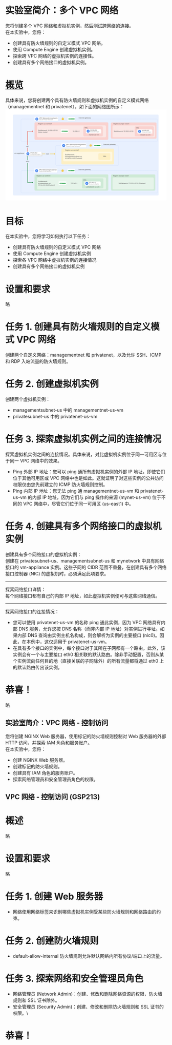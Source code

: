 # 实验室简介：多个 VPC 网络
您将创建多个 VPC 网络和虚拟机实例，然后测试跨网络的连接。  
在本实验中，您将：
* 创建具有防火墙规则的自定义模式 VPC 网络。
* 使用 Compute Engine 创建虚拟机实例。
* 探索跨 VPC 网络的虚拟机实例的连接性。
* 创建具有多个网络接口的虚拟机实例。

# [概览](https://www.cloudskillsboost.google/course_sessions/5373683/labs/377208)
具体来说，您将创建两个具有防火墙规则和虚拟机实例的自定义模式网络（managementnet 和 privatenet），如下面的网络图所示：
![网络图](../images/GSP211-001.png)

# 目标
在本实验中，您将学习如何执行以下任务：
* 创建具有防火墙规则的自定义模式 VPC 网络
* 使用 Compute Engine 创建虚拟机实例
* 探索各 VPC 网络中虚拟机实例的连接情况
* 创建具有多个网络接口的虚拟机实例

# 设置和要求
略

# 任务 1. 创建具有防火墙规则的自定义模式 VPC 网络
创建两个自定义网络：managementnet 和 privatenet，以及允许 SSH、ICMP 和 RDP 入站流量的防火墙规则。

# 任务 2. 创建虚拟机实例
创建两个虚拟机实例：
* managementsubnet-us 中的 managementnet-us-vm
* privatesubnet-us 中的 privatenet-us-vm

# 任务 3. 探索虚拟机实例之间的连接情况
探索虚拟机实例之间的连接情况。具体来说，对比虚拟机实例位于同一可用区与位于同一 VPC 网络中的效果。  
* Ping 外部 IP 地址：您可以 ping 通所有虚拟机实例的外部 IP 地址，即使它们位于其他可用区或 VPC 网络中也是如此。这就证明了对这些实例的公共访问权限仅由您先前建立的 ICMP 防火墙规则控制。
* Ping 内部 IP 地址：您无法 ping 通 managementnet-us-vm 和 privatenet-us-vm 的内部 IP 地址，因为它们与 ping 操作的来源 (mynet-us-vm) 位于不同的 VPC 网络中，尽管它们位于同一可用区 (us-east1) 中。

# 任务 4. 创建具有多个网络接口的虚拟机实例
创建具有多个网络接口的虚拟机实例：  
创建在 privatesubnet-us、managementsubnet-us 和 mynetwork 中具有网络接口的 vm-appliance 实例。这些子网的 CIDR 范围不重叠，在创建具有多个网络接口控制器 (NIC) 的虚拟机时，必须满足此项要求。

---

探索网络接口详情：  
每个网络接口都有自己的内部 IP 地址，如此虚拟机实例便可与这些网络通信。

---

探索网络接口的连接情况：  
* 您可以使用 privatenet-us-vm 的名称 ping 通此实例，因为 VPC 网络具有内部 DNS 服务，允许您按 DNS 名称（而非内部 IP 地址）对实例进行寻址。如果内部 DNS 查询由实例主机名构成，则会解析为实例的主要接口 (nic0)。因此，在本例中，这仅适用于 privatenet-us-vm。
* 在具有多个接口的实例中，每个接口对于其所在子网都有一个路由。此外，该实例会有一个与主要接口 eth0 相关联的默认路由。除非手动配置，否则从某个实例流向任何目的地（直接关联的子网除外）的所有流量都将通过 eth0 上的默认路由传出该实例。

# 恭喜！
略

## 实验室简介：VPC 网络 - 控制访问
您将创建 NGINX Web 服务器，使用标记的防火墙规则控制对 Web 服务器的外部 HTTP 访问，并探索 IAM 角色和服务账户。  
在本实验中，您将：
* 创建 NGINX Web 服务器。
* 创建标记的防火墙规则。
* 创建具有 IAM 角色的服务账户。
* 探索网络管理员和安全管理员角色的权限。

## VPC 网络 - 控制访问 (GSP213)
# 概述
略

# 设置和要求
略

# 任务 1. 创建 Web 服务器
* 网络使用网络标签来识别哪些虚拟机实例受某些防火墙规则和网络路由的约束。

# 任务 2. 创建防火墙规则
* default-allow-internal 防火墙规则允许默认网络内所有协议/端口上的流量。

# 任务 3. 探索网络和安全管理员角色
* 网络管理员 (Network Admin)：创建、修改和删除网络资源的权限，防火墙规则和 SSL 证书除外。
* 安全管理员 (Security Admin)：创建、修改和删除防火墙规则和 SSL 证书的权限。\

# 恭喜！
